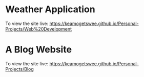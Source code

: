 # Weather Application
To view the site live:
 https://keamogetswee.github.io/Personal-Projects/Web%20Development


# A Blog Website
To view the site live:
https://keamogetswee.github.io/Personal-Projects/Blog

